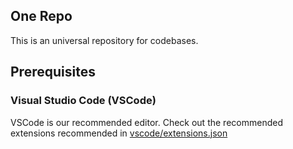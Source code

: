 ## One Repo

This is an universal repository for codebases.

## Prerequisites
### Visual Studio Code (VSCode)
VSCode is our recommended editor. Check out the recommended extensions recommended in [vscode/extensions.json](./vscode/extensions.json)
